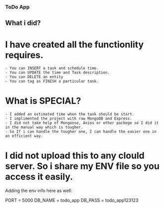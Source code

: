 ### ToDo App

## What i did?

# I have created all the functionlity requires.
    - You can INSERT a task and schedule time.
    - You can UPDATE the time and Task description.
    - You can DELETE an entity
    - You can tag as FINISH a particular task.

# What is SPECIAL?
    - I added an estimated time when the task should be start.
    - I implimented the project with raw MongoDB and Express. 
    - I did not take help of Mongoose, Axios or other packege so I did it in the manual way which is tougher. 
    - So If i can handle the tougher one, I can handle the easier one in an efficient way.

# I did not upload this to any clould server. So i share my ENV file so you access it easily. 
Adding the env info here as well:

PORT = 5000
DB_NAME = todo_app
DB_PASS = todo_app123123

